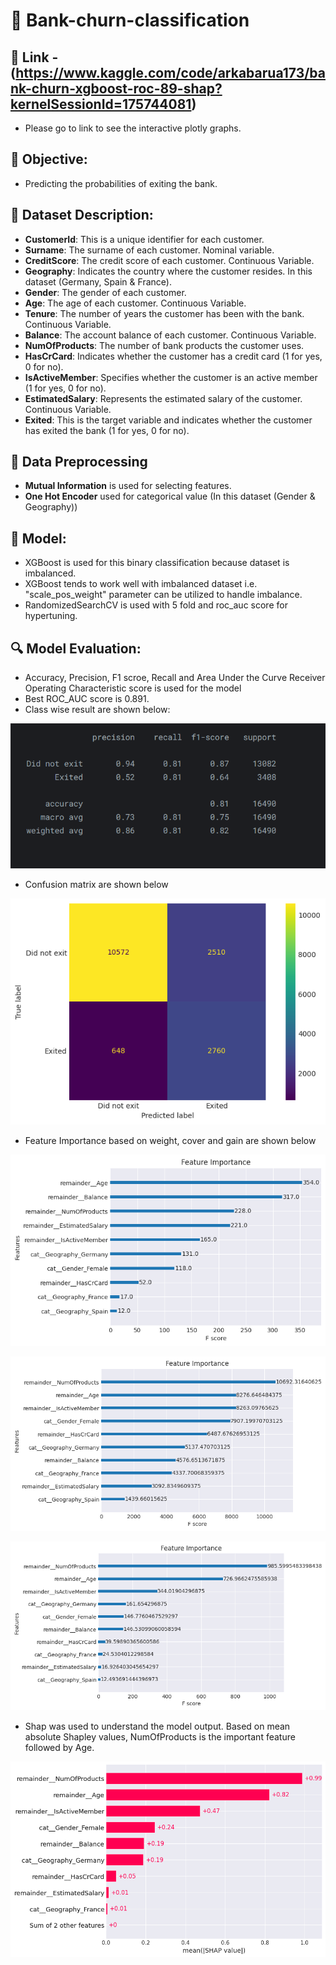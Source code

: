 # 🏦 Bank-churn-classification

## 🔗 Link - (https://www.kaggle.com/code/arkabarua173/bank-churn-xgboost-roc-89-shap?kernelSessionId=175744081)
- Please go to link to see the interactive plotly graphs.

## 📌 Objective:
- Predicting the probabilities of exiting the bank.

## 📄 Dataset Description:
- **CustomerId**: This is a unique identifier for each customer.
- **Surname**: The surname of each customer. Nominal variable.
- **CreditScore**: The credit score of each customer. Continuous Variable.
- **Geography**: Indicates the country where the customer resides. In this dataset (Germany, Spain & France).
- **Gender**: The gender of each customer.
- **Age**: The age of each customer. Continuous Variable.
- **Tenure**: The number of years the customer has been with the bank. Continuous Variable.
- **Balance**: The account balance of each customer. Continuous Variable.
- **NumOfProducts**: The number of bank products the customer uses.
- **HasCrCard**: Indicates whether the customer has a credit card (1 for yes, 0 for no).
- **IsActiveMember**: Specifies whether the customer is an active member (1 for yes, 0 for no).
- **EstimatedSalary**: Represents the estimated salary of the customer. Continuous Variable.
- **Exited**: This is the target variable and indicates whether the customer has exited the bank (1 for yes, 0 for no).

## 🔨 Data Preprocessing
- **Mutual Information** is used for selecting features.
- **One Hot Encoder** used for categorical value (In this dataset (Gender & Geography))

## 🤖 Model:
- XGBoost is used for this binary classification because dataset is imbalanced.
- XGBoost tends to work well with imbalanced dataset i.e. "scale_pos_weight" parameter can be utilized to handle imbalance.
- RandomizedSearchCV is used with 5 fold and roc_auc score for hypertuning.

## 🔍 Model Evaluation:
- Accuracy, Precision, F1 scroe, Recall and Area Under the Curve Receiver Operating Characteristic score is used for the model
- Best ROC_AUC score is 0.891.
- Class wise result are shown below:

![result](/Snapshot/result.png)

- Confusion matrix are shown below

![Confusion Matrix](/Snapshot/cm.png)

- Feature Importance based on weight, cover and gain are shown below

![weight](/Snapshot/weight.png)

![cover](/Snapshot/cover.png)

![gain](/Snapshot/gain.png)

- Shap was used to understand the model output. Based on mean absolute Shapley values, NumOfProducts is the important feature followed by Age.

![shap](/Snapshot/shap.png)
